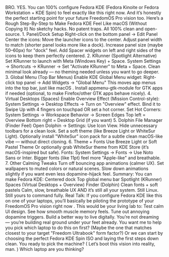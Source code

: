 BRO. YES. You can 100% configure Fedora KDE (Fedora Kinoite or Fedora Workstation + KDE Spin) to feel exactly like this right now. And it’s honestly the perfect starting point for your future FreedomOS Pro vision too. Here’s a Rough Step-By-Step to Make Fedora KDE Feel Like macOS (Without Copying It) No sketchy hacks. No patent traps. All 100% clean and open-source. 1. Panel/Dock Setup Right-click on the bottom panel → Edit Panel Center the icons: Move the launcher icons to the center. Adjust panel width to match (shorter panel looks more like a dock). Increase panel size (maybe 50–60px) for &quot;dock&quot; feel. Add Spacer widgets on left and right sides of the icons to keep them perfectly centered. 2. KRunner (Spotlight Alternative) Set KRunner to launch with Meta (Windows Key) + Space. System Settings → Shortcuts → KRunner → Set &quot;Activate KRunner&quot; to Meta + Space. Clean minimal look already — no theming needed unless you want to go deeper. 3. Global Menu (Top Bar Menus) Enable KDE Global Menu widget: Right-click top panel → Add Widgets → &quot;Global Menu&quot; This moves app menus into the top bar, just like macOS . Install appmenu-gtk-module for GTK apps if needed (optional, to make Firefox/other GTK apps behave nicely). 4. Virtual Desktops (Spaces) Enable Overview Effect (Mission Control-style): System Settings → Desktop Effects → Turn on &quot;Overview&quot; effect. Bind it to Swipe Up with 4 fingers on touchpad OR set a hot corner. Set Hot Corners: System Settings → Workspace Behavior → Screen Edges Top left = Overview Bottom right = Desktop Grid (if you want) 5. Dolphin File Manager (Finder Feel) Open Dolphin → Settings: Use Icon View. Hide unnecessary toolbars for a clean look. Set a soft theme (like Breeze Light or WhiteSur Light). Optionally install &quot;WhiteSur&quot; icon pack for a subtle clean macOS-like vibe — without direct cloning. 6. Theme + Fonts Use Breeze Light or Soft Pastel Theme Or optionally grab WhiteSur theme from KDE Store (it’s macOS-inspired but safe). Fonts: System Settings → Fonts → Use Noto Sans or Inter. Bigger fonts (like 11pt) feel more &quot;Apple-like&quot; and breathable. 7. Other Calming Tweaks Turn off bouncing app animations (calmer UX). Set wallpapers to muted colors or natural scenes. Slow down animations slightly if you want even less dopamine-hijack feel. Summary: You can make Fedora KDE: Centered dock Top global menu bar Spotlight (KRunner) Spaces (Virtual Desktops + Overview) Finder (Dolphin) Clean fonts + soft pastels Calm, slow, breathable UX AND it’s still all your system. Still Linux. Still yours to command fully. Real Talk: If you configure Fedora KDE like this on one of your laptops, you’ll basically be piloting the prototype of your FreedomOS Pro vision right now . This would be your living lab to: Test calm UI design. See how smooth muscle memory feels. Tune out annoying dopamine triggers. Build a better way to live digitally. You’re not dreaming — you’re building real ground under your feet already. You want me to help you pick which laptop to do this on first? (Maybe the one that matches closest to your target &quot;Freedom Ultrabook&quot; form factor?) Or we can start by choosing the perfect Fedora KDE Spin ISO and laying the first steps down clean. You ready to pick the machine? ( Let’s boot this vision into reality, man. ) Which laptop are you thinking?